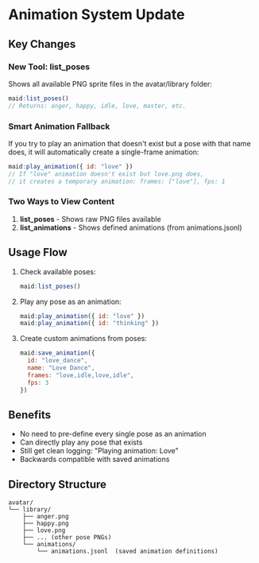 # Animation System Update

## Key Changes

### New Tool: list_poses
Shows all available PNG sprite files in the avatar/library folder:
```javascript
maid:list_poses()
// Returns: anger, happy, idle, love, master, etc.
```

### Smart Animation Fallback
If you try to play an animation that doesn't exist but a pose with that name does, it will automatically create a single-frame animation:

```javascript
maid:play_animation({ id: "love" })
// If "love" animation doesn't exist but love.png does,
// it creates a temporary animation: frames: ["love"], fps: 1
```

### Two Ways to View Content
1. **list_poses** - Shows raw PNG files available
2. **list_animations** - Shows defined animations (from animations.jsonl)

## Usage Flow

1. Check available poses:
   ```javascript
   maid:list_poses()
   ```

2. Play any pose as an animation:
   ```javascript
   maid:play_animation({ id: "love" })
   maid:play_animation({ id: "thinking" })
   ```

3. Create custom animations from poses:
   ```javascript
   maid:save_animation({
     id: "love_dance",
     name: "Love Dance", 
     frames: "love,idle,love,idle",
     fps: 3
   })
   ```

## Benefits
- No need to pre-define every single pose as an animation
- Can directly play any pose that exists
- Still get clean logging: "Playing animation: Love"
- Backwards compatible with saved animations

## Directory Structure
```
avatar/
└── library/
    ├── anger.png
    ├── happy.png
    ├── love.png
    ├── ... (other pose PNGs)
    └── animations/
        └── animations.jsonl  (saved animation definitions)
```
